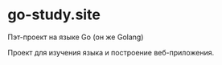 # go-study.site

Пэт-проект на языке Go (он же Golang)

Проект для изучения языка и построение веб-приложения.
